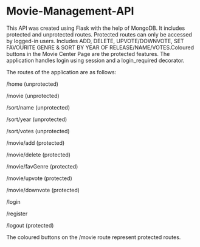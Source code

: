 # Movie-Management-API
This API was created using Flask with the help of MongoDB. It includes protected and unprotected routes. Protected routes can only be accessed by logged-in users. Includes ADD, DELETE, UPVOTE/DOWNVOTE, SET FAVOURITE GENRE &amp; SORT BY YEAR OF RELEASE/NAME/VOTES.Coloured buttons in the Movie Center Page are the protected features. 
The application handles login using session and a login_required decorator.

The routes of the application are as follows:

/home (unprotected)

/movie (unprotected)

/sort/name (unprotected)

/sort/year (unprotected)

/sort/votes (unprotected)

/movie/add (protected)

/movie/delete (protected)

/movie/favGenre (protected)

/movie/upvote (protected)

/movie/downvote (protected)

/login

/register

/logout (protected)

The coloured buttons on the /movie route represent protected routes. 
